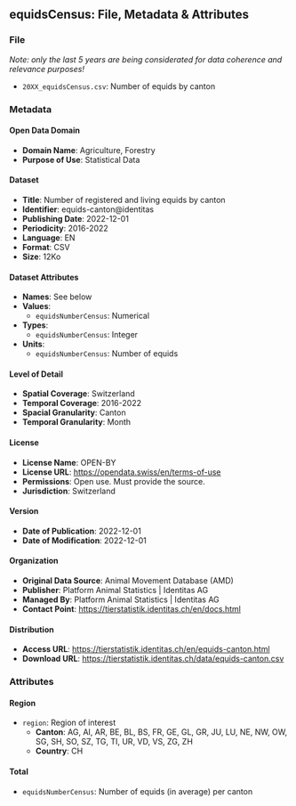## equidsCensus: File, Metadata & Attributes

### **File**
*Note: only the last 5 years are being considerated for data coherence and relevance purposes!*
- ```20XX_equidsCensus.csv```: Number of equids by canton

### **Metadata**

#### Open Data Domain
- **Domain Name**: Agriculture, Forestry
- **Purpose of Use**: Statistical Data

#### Dataset
- **Title**: Number of registered and living equids by canton
- **Identifier**: equids-canton@identitas
- **Publishing Date**: 2022-12-01
- **Periodicity**: 2016-2022
- **Language**: EN
- **Format**: CSV
- **Size**: 12Ko

#### Dataset Attributes
- **Names**: See below
- **Values**:
  - ```equidsNumberCensus```: Numerical
- **Types**:
  - ```equidsNumberCensus```: Integer
- **Units**:
  - ```equidsNumberCensus```: Number of equids

#### Level of Detail
- **Spatial Coverage**: Switzerland
- **Temporal Coverage**: 2016-2022
- **Spacial Granularity**: Canton
- **Temporal Granularity**: Month

#### License
- **License Name**: OPEN-BY
- **License URL**: https://opendata.swiss/en/terms-of-use
- **Permissions**: Open use. Must provide the source.
- **Jurisdiction**: Switzerland

#### Version
- **Date of Publication**: 2022-12-01
- **Date of Modification**: 2022-12-01

#### Organization
- **Original Data Source**: Animal Movement Database (AMD)
- **Publisher**: Platform Animal Statistics | Identitas AG
- **Managed By**: Platform Animal Statistics | Identitas AG
- **Contact Point**: https://tierstatistik.identitas.ch/en/docs.html

#### Distribution
- **Access URL**: https://tierstatistik.identitas.ch/en/equids-canton.html
- **Download URL**: https://tierstatistik.identitas.ch/data/equids-canton.csv

### **Attributes**

#### Region
- ```region```: Region of interest 
  - **Canton**: AG, AI, AR, BE, BL, BS, FR, GE, GL, GR, JU, LU, NE, NW, OW, SG, SH, SO, SZ, TG, TI, UR, VD, VS, ZG, ZH 
  - **Country**: CH 

#### Total
- ```equidsNumberCensus```: Number of equids (in average) per canton
